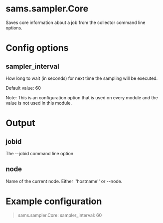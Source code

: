 
# sams.sampler.Core

Saves core information about a job from the collector command line options.

# Config options

## sampler_interval

How long to wait (in seconds) for next time the sampling will be executed.

Default value: 60

Note: This is an configuration option that is used on every module and the value is not used in this module.

# Output

## jobid

The --jobid command line option

## node

Name of the current node. Either ''hostname'' or --node.

# Example configuration

> sams.sampler.Core:
>   sampler_interval: 60

